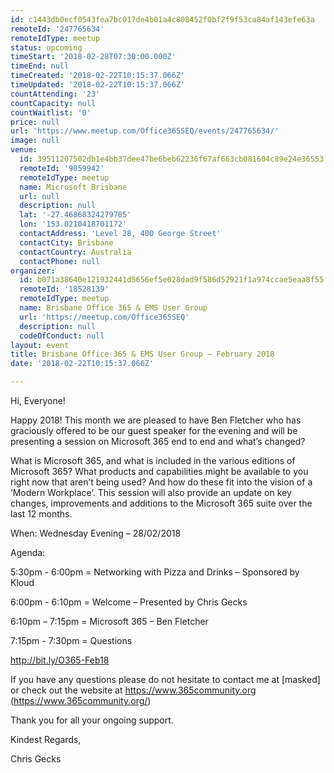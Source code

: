 ```yaml
---
id: c1443db0ecf0543fea7bc017de4b01a4c808452f0bf2f9f53ca84af143efe63a
remoteId: '247765634'
remoteIdType: meetup
status: upcoming
timeStart: '2018-02-28T07:30:00.000Z'
timeEnd: null
timeCreated: '2018-02-22T10:15:37.066Z'
timeUpdated: '2018-02-22T10:15:37.066Z'
countAttending: '23'
countCapacity: null
countWaitlist: '0'
price: null
url: 'https://www.meetup.com/Office365SEQ/events/247765634/'
image: null
venue:
  id: 39511207502db1e4bb37dee47be6beb62236f67af663cb081604c89e24e36553
  remoteId: '9059942'
  remoteIdType: meetup
  name: Microsoft Brisbane
  url: null
  description: null
  lat: '-27.46868324279785'
  lon: '153.0210418701172'
  contactAddress: 'Level 28, 400 George Street'
  contactCity: Brisbane
  contactCountry: Australia
  contactPhone: null
organizer:
  id: b071a38640e121932441d5656ef5e028dad9f586d52921f1a974ccae5eaa8f55
  remoteId: '18528139'
  remoteIdType: meetup
  name: Brisbane Office 365 & EMS User Group
  url: 'https://meetup.com/Office365SEQ'
  description: null
  codeOfConduct: null
layout: event
title: Brisbane Office 365 & EMS User Group – February 2018
date: '2018-02-22T10:15:37.066Z'

---
```

<p>Hi, Everyone!</p> <p>Happy 2018! This month we are pleased to have Ben Fletcher who has graciously offered to be our guest speaker for the evening and will be presenting a session on Microsoft 365 end to end and what’s changed?</p> <p>What is Microsoft 365, and what is included in the various editions of Microsoft 365? What products and capabilities might be available to you right now that aren’t being used? And how do these fit into the vision of a ‘Modern Workplace’. This session will also provide an update on key changes, improvements and additions to the Microsoft 365 suite over the last 12 months.</p> <p>When: Wednesday Evening – 28/02/2018</p> <p>Agenda:</p> <p>5:30pm - 6:00pm = Networking with Pizza and Drinks – Sponsored by Kloud</p> <p>6:00pm - 6:10pm = Welcome – Presented by Chris Gecks</p> <p>6:10pm – 7:15pm = Microsoft 365 – Ben Fletcher</p> <p>7:15pm - 7:30pm = Questions</p> <p><a href="http://bit.ly/O365-Feb18" class="linkified">http://bit.ly/O365-Feb18</a></p> <p>If you have any questions please do not hesitate to contact me at [masked] or check out the website at <a href="https://www.365community.org" class="linkified">https://www.365community.org</a> (<a href="https://www.365community.org/" class="linkified">https://www.365community.org/</a>)</p> <p>Thank you for all your ongoing support.</p> <p>Kindest Regards,</p> <p>Chris Gecks</p>
